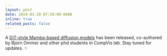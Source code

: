 ```yaml
---
layout: post
date: 2024-03-20 07:59:00-0400
inline: true
related_posts: false
---
```


A [DiT-style Mamba-based diffusion models](https://arxiv.org/abs/2403.13802) has been released, co-authored by  Bjorn Ommer and other phd students in CompVis lab. Stay tuned for updates. :sparkles: 

